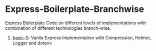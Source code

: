 # Express-Boilerplate-Branchwise
Express Boilerplate Code on different levels of implementations with combination of different technologies branch-wise.
1. [basic-0](https://github.com/Ajay1290/Express-Boilerplate-Branchwise/tree/main): Vanila Express Implementation with Compression, Helmet, Logger and dotenv

